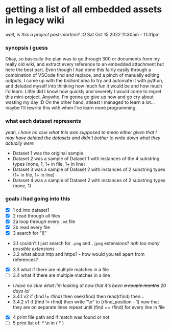 # getting a list of all embedded assets in legacy wiki
*wait, is this a project post-mortem? :O*
Sat Oct 15 2022 11:30am - 11:31pm

### synopsis i guess
Okay, so basically the plan was to go through 300 or documents from my really old wiki, and extract every reference to an embedded attachment but here the best part. 
Even though I had done this fairly easily through a combination of VSCode find and replace, and a pinch of manually editing outputs. 
I came up with the *brilliant* idea to try and automate it with python, and deluded myself into thinking how much fun it would be and how much I'd learn.
Little did I know how quickly and severely I would come to regret this mini-project. Anywho, I'm gonna go give up now and go cry about wasting my day :D 
On the other hand, atleast I managed to learn a lot... maybe I'll rewrite this with when I've learn more programming. 

### what each dataset represents
*yeah, i have no clue what this was supposed to mean either given that I may have deleted the datasets and didn't bother to write down what they actually were*
- Dataset 1 was the original sample
- Dataset 2 was a sample of Dataset 1 with instances of the 4 substring types (none, 1, 1+ in file, 1+ in line)
- Dataset 3 was a sample of Dataset 2 with instances of 2 substring types (1+ in file, 1+ in line)
- Dataset 4 was a sample of Dataset 2 with instances of 2 substring types (none, 1)

### goals i had going into this
- [x] 1 cd into dataset1
- [x] 2 read through all files
- [x] 2a loop through every `.md` file
- [x] 2b read every file
- [x] 3 search for "!["
- 3.1 couldn't I just search for `.png` and `.jpeg` extensions? *nah too many possible extensions*
- 3.2 what about http and https? - how would you tell apart from references?
- [x] 3.3 what if there are multiple matches in a file
- [ ] 3.4 what if there are multiple matches in a line
- *i have no clue what i'm looking at now that it's been ~~a couple months~~ 20 days lol*
- 3.4.1 v2 if (find != rfind) then seek(find) then read(rfind) then...
- 3.4.2 v1 if (find != rfind) then write "\n" to (rfind_position - 1) now that they are on separate lines repeat until (find == rfind) for every line in file
- [x] 4 print file path and if match was found or not
- [ ] 5 print list of: * \n in ( * )
